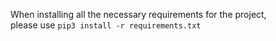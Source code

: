 When installing all the necessary requirements for the project,  
please use `pip3 install -r requirements.txt`
